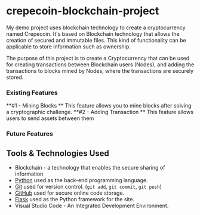# crepecoin-blockchain-project
My demo project uses blockchain technology to create a cryptocurrency named Crepecoin.
It's based on Blockchain technology that allows the creation of secured and immutable files. 
This kind of functionality can be applicable to store information such as ownership.

The purpose of this project is to create a Cryptocurrency that can be used for creating transactions between Blockchain users (Nodes),
and adding the transactions to blocks mined by Nodes, where the transactions are securely stored.

### Existing Features
**#1 - Mining Blocks **
  This feature allows you to mine blocks after solving a cryptographic challenge.
**#2 - Adding Transaction **
  This feature allows users to send assets between them

### Future Features


## Tools & Technologies Used
- Blockchain - a technology that enables the secure sharing of information
- [Python](https://www.python.org) used as the back-end programming language.
- [Git](https://git-scm.com) used for version control. (`git add`, `git commit`, `git push`)
- [GitHub](https://github.com) used for secure online code storage.
- [Flask](https://flask.palletsprojects.com) used as the Python framework for the site.
- Visual Studio Code - An Integrated Development Environment.
